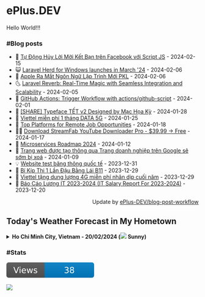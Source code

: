# ePlus.DEV

Hello World!!!

### #Blog posts

- 🧰 [Tự Động Hủy Lời Mời Kết Bạn trên Facebook với Script JS](https://eplus.dev/tu-dong-huy-loi-moi-ket-ban-tren-facebook-voi-script-js) - 2024-02-15 
- 😺 [Laravel Herd for Windows launches in March &#39;24](https://eplus.dev/laravel-herd-for-windows-launches-in-march-24) - 2024-02-06 
- 🗽 [Apple Ra Mắt Ngôn Ngữ Lập Trình Mới PKL](https://eplus.dev/apple-ra-mat-ngon-ngu-lap-trinh-moi-pkl) - 2024-02-06 
- 🌜 [Laravel Reverb: Real-Time Magic with Seamless Integration and Scalability](https://eplus.dev/laravel-reverb-real-time-magic-with-seamless-integration-and-scalability) - 2024-02-05 
- 📝 [GitHub Actions: Trigger Workflow with actions/github-script](https://eplus.dev/github-actions-trigger-workflow-with-actionsgithub-script) - 2024-02-01 
- 🚀 [[SHARE] Typeface TẾT v2 Designed by Mạc Họa Kỳ](https://eplus.dev/share-typeface-tet-v2-designed-by-mac-hoa-ky) - 2024-01-28 
- 💼 [Viettel miễn phí 1 tháng DATA 5G](https://eplus.dev/viettel-mien-phi-1-thang-data-5g) - 2024-01-25 
- 🦣 [Top Platforms for Remote Job Opportunities](https://eplus.dev/top-platforms-for-remote-job-opportunities) - 2024-01-18 
- 👨‍🏫 [Download StreamFab YouTube Downloader Pro - $39.99 -&gt; Free](https://eplus.dev/download-streamfab-youtube-downloader-pro-3999-free) - 2024-01-17 
- 🔭 [Microservices Roadmap 2024](https://eplus.dev/microservices-roadmap-2024) - 2024-01-12 
- 🤡 [Trang web được tạo thông qua Trang doanh nghiệp trên Google sẽ sớm bị xoá](https://eplus.dev/trang-web-duoc-tao-thong-qua-trang-doanh-nghiep-tren-google-se-som-bi-xoa) - 2024-01-09 
- 💡 [Website test băng thông quốc tế](https://eplus.dev/website-test-bang-thong-quoc-te) - 2023-12-31 
- 🦣 [Bí Kíp Thi 1 Lần Đậu Bằng Lái B11](https://eplus.dev/bi-kip-thi-1-lan-dau-bang-lai-b11) - 2023-12-29 
- 💪 [Viettel tặng dung lượng 4G miễn phí nhân dịp cuối năm](https://eplus.dev/viettel-tang-dung-luong-4g-mien-phi-nhan-dip-cuoi-nam) - 2023-12-29 
- 🤡 [Báo Cáo Lương IT 2023-2024 &lpar;IT Salary Report For 2023-2024&rpar;](https://eplus.dev/bao-cao-luong-it-2023-2024-it-salary-report-for-2023-2024) - 2023-12-20 


<div align="right">
    Update by <a target="_blank" href="https://github.com/ePlus-DEV/blog-post-workflow">ePlus-DEV/blog-post-workflow</a>
</div>


## Today's Weather Forecast in My Hometown



<details>
    <summary><b>Ho Chi Minh City, Vietnam - 20/02/2024 (<img src="https://cdn.weatherapi.com/weather/64x64/day/113.png" width="25" /> Sunny)</b>
    </summary>

    
<table>
    <tr>
        <th>Hour</th>
        <td>00:00</td><td>01:00</td><td>02:00</td><td>03:00</td><td>04:00</td><td>05:00</td><td>06:00</td><td>07:00</td><td>08:00</td><td>09:00</td><td>10:00</td><td>11:00</td><td>12:00</td><td>13:00</td><td>14:00</td><td>15:00</td><td>16:00</td><td>17:00</td><td>18:00</td><td>19:00</td><td>20:00</td><td>21:00</td><td>22:00</td><td>23:00</td>
    </tr>
    <tr>
        <th>Weather</th>
        <td><img src="https://cdn.weatherapi.com/weather/64x64/night/113.png"></img></td><td><img src="https://cdn.weatherapi.com/weather/64x64/night/113.png"></img></td><td><img src="https://cdn.weatherapi.com/weather/64x64/night/113.png"></img></td><td><img src="https://cdn.weatherapi.com/weather/64x64/night/113.png"></img></td><td><img src="https://cdn.weatherapi.com/weather/64x64/night/116.png"></img></td><td><img src="https://cdn.weatherapi.com/weather/64x64/night/113.png"></img></td><td><img src="https://cdn.weatherapi.com/weather/64x64/night/113.png"></img></td><td><img src="https://cdn.weatherapi.com/weather/64x64/day/113.png"></img></td><td><img src="https://cdn.weatherapi.com/weather/64x64/day/113.png"></img></td><td><img src="https://cdn.weatherapi.com/weather/64x64/day/113.png"></img></td><td><img src="https://cdn.weatherapi.com/weather/64x64/day/113.png"></img></td><td><img src="https://cdn.weatherapi.com/weather/64x64/day/113.png"></img></td><td><img src="https://cdn.weatherapi.com/weather/64x64/day/116.png"></img></td><td><img src="https://cdn.weatherapi.com/weather/64x64/day/116.png"></img></td><td><img src="https://cdn.weatherapi.com/weather/64x64/day/116.png"></img></td><td><img src="https://cdn.weatherapi.com/weather/64x64/day/113.png"></img></td><td><img src="https://cdn.weatherapi.com/weather/64x64/day/113.png"></img></td><td><img src="https://cdn.weatherapi.com/weather/64x64/day/113.png"></img></td><td><img src="https://cdn.weatherapi.com/weather/64x64/day/113.png"></img></td><td><img src="https://cdn.weatherapi.com/weather/64x64/night/113.png"></img></td><td><img src="https://cdn.weatherapi.com/weather/64x64/night/113.png"></img></td><td><img src="https://cdn.weatherapi.com/weather/64x64/night/113.png"></img></td><td><img src="https://cdn.weatherapi.com/weather/64x64/night/113.png"></img></td><td><img src="https://cdn.weatherapi.com/weather/64x64/night/113.png"></img></td>
    </tr>
    <tr>
        <th>Condition</th>
        <td width="200px">Clear </td><td width="200px">Clear </td><td width="200px">Clear </td><td width="200px">Clear </td><td width="200px">Partly cloudy</td><td width="200px">Clear </td><td width="200px">Clear </td><td width="200px">Sunny</td><td width="200px">Sunny</td><td width="200px">Sunny</td><td width="200px">Sunny</td><td width="200px">Sunny</td><td width="200px">Partly Cloudy </td><td width="200px">Partly Cloudy </td><td width="200px">Partly Cloudy </td><td width="200px">Sunny</td><td width="200px">Sunny</td><td width="200px">Sunny</td><td width="200px">Sunny</td><td width="200px">Clear </td><td width="200px">Clear </td><td width="200px">Clear </td><td width="200px">Clear </td><td width="200px">Clear </td>
    </tr>
    <tr>
        <th>Temperature</th>
        <td>25.4 °C</td><td>25.2 °C</td><td>25.1 °C</td><td>24.9 °C</td><td>26 °C</td><td>24.7 °C</td><td>24.7 °C</td><td>25.4 °C</td><td>27.5 °C</td><td>29.9 °C</td><td>32.1 °C</td><td>33.8 °C</td><td>34.9 °C</td><td>35.5 °C</td><td>35.4 °C</td><td>34.9 °C</td><td>33.8 °C</td><td>31.4 °C</td><td>28.6 °C</td><td>26.9 °C</td><td>26.2 °C</td><td>26 °C</td><td>25.8 °C</td><td>25.7 °C</td>
    </tr>
    <tr>
        <th>Wind</th>
        <td>16.9 kph</td><td>16.2 kph</td><td>14 kph</td><td>13 kph</td><td>9 kph</td><td>13.7 kph</td><td>13 kph</td><td>14.8 kph</td><td>18.7 kph</td><td>17.6 kph</td><td>16.6 kph</td><td>18 kph</td><td>18 kph</td><td>20.2 kph</td><td>22.7 kph</td><td>23.4 kph</td><td>23.8 kph</td><td>24.1 kph</td><td>20.9 kph</td><td>19.1 kph</td><td>17.3 kph</td><td>16.2 kph</td><td>16.2 kph</td><td>16.2 kph</td>
    </tr>
</table>


<div align="right">
    Updated at: 2024-02-19T21:39:27Z - by <a target="_blank"
        href="https://github.com/ePlus-DEV/weather-forecast">ePlus-DEV/weather-forecast</a>
</div>
</details>


### #Stats

[![Image of counter](https://github.com/ePlus-DEV/view-counter/blob/main/svg/685088620/badge.svg)](https://github.com/ePlus-DEV/view-counter/blob/main/readme/685088620/week.md)

![](https://komarev.com/ghpvc/?username=ePlus-DEV&style=for-the-badge)
